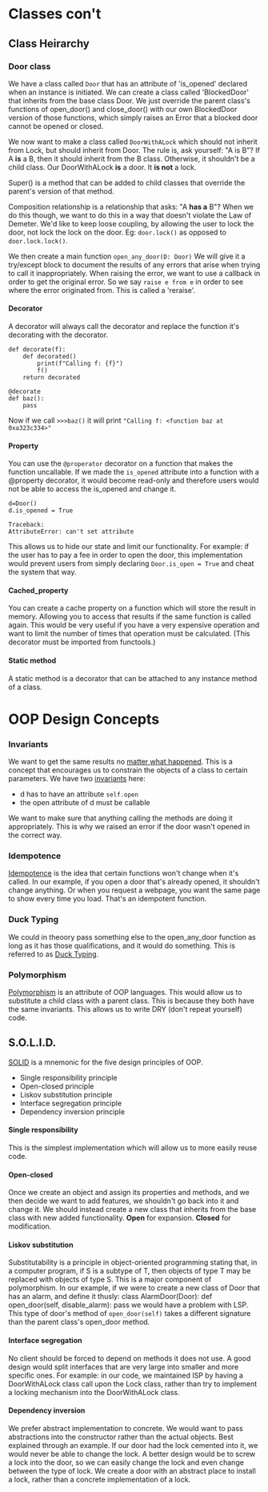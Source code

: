 # Classes con't

## Class Heirarchy

### Door class

We have a class called `Door` that has an attribute of 'is_opened' declared when an instance is initiated. We can create a class called 'BlockedDoor' that inherits from the base class Door. We just override the parent class's functions of open_door() and close_door() with our own BlockedDoor version of those functions, which simply raises an Error that a blocked door cannot be opened or closed.

We now want to make a class called `DoorWithALock` which should not inherit from Lock, but should inherit from Door. The rule is, ask yourself: "A is B"? If A **is** a B, then it should inherit from the B class. Otherwise, it shouldn't be a child class. Our DoorWithALock **is** a door. It **is not** a lock.

Super() is a method that can be added to child classes that override the parent's version of that method.

Composition relationship is a relationship that asks: "A **has a** B"? When we do this though, we want to do this in a way that doesn't violate the Law of Demeter. We'd like to keep loose coupling, by allowing the user to lock the door, not lock the lock on the door. Eg: `door.lock()` as opposed to `door.lock.lock()`.

We then create a main function `open_any_door(D: Door)` We will give it a try/except block to document the results of any errors that arise when trying to call it inappropriately. When raising the error, we want to use a callback in order to get the original error. So we say `raise e from e` in order to see where the error originated from. This is called a 'reraise'. 


#### Decorator
A decorator will always call the decorator and replace the function it's decorating with the decorator.

    def decorate(f):
        def decorated()
            print(f"Calling f: {f}")
            f()
        return decorated

    @decorate
    def baz():
        pass

Now if we call `>>>baz()` it will print `"Calling f: <function baz at 0xa323c334>"`

#### Property
You can use the `@properator` decorator on a function that makes the function uncallable. If we made the `is_opened` attribute into a function with a @property decorator, it would become read-only and therefore users would not be able to access the is_opened and change it.

    d=Door()
    d.is_opened = True

    Traceback:
    AttributeError: can't set attribute

This allows us to hide our state and limit our functionality. For example: if the user has to pay a fee in order to open the door, this implementation would prevent users from simply declaring `Door.is_open = True` and cheat the system that way.

#### Cached_property
You can create a cache property on a function which will store the result in memory. Allowing you to access that results if the same function is called again. This would be very useful if you have a very expensive operation and want to limit the number of times that operation must be calculated. (This decorator must be imported from functools.)

#### Static method
A static method is a decorator that can be attached to any instance method of a class.

# OOP Design Concepts

### Invariants
We want to get the same results no [matter what happened](https://en.wikipedia.org/wiki/Invariant_(mathematics)#Invariants_in_computer_science). This is a concept that encourages us to constrain the objects of a class to certain parameters. We have two [invariants](https://en.wikipedia.org/wiki/Class_invariant) here:
* d has to have an attribute `self.open`
* the open attribute of d must be callable

We want to make sure that anything calling the methods are doing it appropriately. This is why we raised an error if the door wasn't opened in the correct way. 

### Idempotence
[Idempotence](https://en.wikipedia.org/wiki/Idempotence) is the idea that certain functions won't change when it's called. In our example, if you open a door that's already opened, it shouldn't change anything. Or when you request a webpage, you want the same page to show every time you load. That's an idempotent function.

### Duck Typing
We could in theoory pass something else to the open_any_door function as long as it has those qualifications, and it would do something. This is referred to as [Duck Typing](https://en.wikipedia.org/wiki/Duck_typing).

### Polymorphism
[Polymorphism](https://en.wikipedia.org/wiki/Polymorphism_(computer_science)) is an attribute of OOP languages. This would allow us to substitute a child class with a parent class. This is because they both have the same invariants. This allows us to write DRY (don't repeat yourself) code.

## S.O.L.I.D.

[SOLID](https://en.wikipedia.org/wiki/SOLID) is a mnemonic for the five design principles of OOP. 


* Single responsibility principle
* Open-closed principle
* Liskov substitution principle
* Interface segregation principle
* Dependency inversion principle

#### Single responsibility
This is the simplest implementation which will allow us to more easily reuse code.

#### Open-closed
Once we create an object and assign its properties and methods, and we then decide we want to add features, we shouldn't go back into it and change it. We should instead create a new class that inherits from the base class with new added functionality. **Open** for expansion. **Closed** for modification.

#### Liskov substitution
Substitutability is a principle in object-oriented programming stating that, in a computer program, if S is a subtype of T, then objects of type T may be replaced with objects of type S. This is a major component of polymorphism. In our example, if we were to create a new class of Door that has an alarm, and define it thusly:
    class AlarmDoor(Door):
        def open_door(self, disable_alarm):
            pass
we would have a problem with LSP. This type of door's method of `open_door(self)` takes a different signature than the parent class's open_door method.

#### Interface segregation
No client should be forced to depend on methods it does not use. A good design would split interfaces that are very large into smaller and more specific ones. For example: in our code, we maintained ISP by having a DoorWithALock class call upon the Lock class, rather than try to implement a locking mechanism into the DoorWithALock class.

#### Dependency inversion
We prefer abstract implementation to concrete. We would want to pass abstractions into the constructor rather than the actual objects.
Best explained through an example. If our door had the lock cemented into it, we would never be able to change the lock. A better design would be to screw a lock into the door, so we can easily change the lock and even change between the type of lock. We create a door with an abstract place to install a lock, rather than a concrete implementation of a lock.
